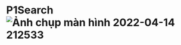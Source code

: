 # P1Search![Ảnh chụp màn hình 2022-04-14 212533](https://user-images.githubusercontent.com/101197996/164609669-b294143f-3064-4e1d-b11e-ed96b2e80372.png)
